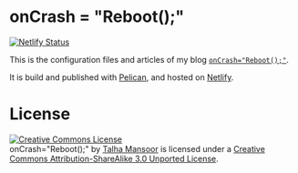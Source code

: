 # onCrash = "Reboot();"

[![Netlify Status](https://api.netlify.com/api/v1/badges/f8b6454d-b64f-45ff-a0c6-de28791568d4/deploy-status)](https://app.netlify.com/sites/oncrashreboot/deploys)

This is the configuration files and articles of my blog [`onCrash="Reboot();"`](http://oncrashreboot.com/).

It is build and published with [Pelican](http://docs.getpelican.com/), and hosted on [Netlify](https://www.netlify.com/). 

# License

<a rel="license" href="http://creativecommons.org/licenses/by-sa/3.0/deed.en_US"><img alt="Creative Commons License" style="border-width:0" src="http://i.creativecommons.org/l/by-sa/3.0/88x31.png" /></a><br /><span xmlns:dct="http://purl.org/dc/terms/" property="dct:title">onCrash="Reboot();"</span> by <a xmlns:cc="http://creativecommons.org/ns#" href="http://oncrashreboot.com" property="cc:attributionName" rel="cc:attributionURL">Talha Mansoor</a> is licensed under a <a rel="license" href="http://creativecommons.org/licenses/by-sa/3.0/deed.en_US">Creative Commons Attribution-ShareAlike 3.0 Unported License</a>.

